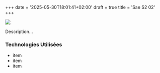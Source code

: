 +++
date = '2025-05-30T18:01:41+02:00'
draft = true
title = 'Sae S2 02'
+++

![](https://fakeimg.pl/640x150/b319b3/ebe2e2)

Description...

### Technologies Utilisées

- item
- item
- item